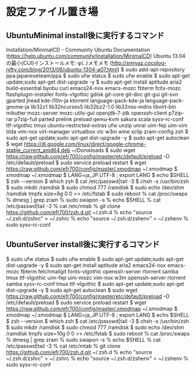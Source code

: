 <!-- -*- gfm -*- -->
# 設定ファイル置き場 #

## UbuntuMinimal install後に実行するコマンド ##
Installation/MinimalCD - Community Ubuntu Documentation
(https://help.ubuntu.com/community/Installation/MinimalCD)
Ubuntu 13.04の最小(CUI)インストールメモ: φ(..)メモメモ
(http://smiyaz.cocolog-nifty.com/blog/2013/06/ubuntu-1304-a07.html)
  $ sudo add-apt-repository ppa:japaneseteam/ppa
  $ sudo ufw status
  $ sudo ufw enable
  $ sudo apt-get update;sudo apt-get dist-upgrade -y
  $ sudo apt-get install aptitude aria2 build-essential byobu curl emacs24-nox emacs-mozc fbterm fcitx-mozc flashplugin-installer fonts-vlgothic gdisk git-core git-doc git-gui git-svn gparted jhead kde-l10n-ja ktorrent language-pack-kde-ja language-pack-gnome-ja lib32z1 lib32ncurses5 lib32bz2-1.0 lib32nss-mdns libvirt-bin mikutter mozc-server mozc-utils-gui openjdk-7-jdk openssh-client p7zip-rar p7zip-full parted prelink preload qemu-kvm sakura scala sysv-rc-conf ttf-vlgothic tmux ubuntu-restricted-extras ufw unzip unrar uim-fep uim-xim tilda vim-nox virt-manager virtualbox vlc w3m wine xclip zram-config zsh
  $ sudo apt-get update;sudo apt-get dist-upgrade -y
  $ sudo apt-get autoclean
  $ wget https://dl.google.com/linux/direct/google-chrome-stable_current_amd64.deb ~/Donwloads
  $ sudo wget https://raw.github.com/efr700/config/master/etc/default/preload -O /etc/default/preload
  $ sudo service preload restart
  $ wget https://raw.github.com/efr700/config/master/.xmodmap ~/.xmodmap
  $ xmodmap ~/.xmodmap
  $ LANG=ja_JP.UTF-8 ; export LANG
  $ echo $SHELL
  $ zsh --version
  $ which zsh
  $ cat /etc/passwd|tail -3
  $ chsh -s /usr/bin/zsh
  $ sudo mkdir /ramdisk
  $ sudo chmod 777 /ramdisk
  $ sudo echo /dev/shm /ramdisk   tmpfs   size=8g 0   0 >> /etc/fstab
  $ sudo reboot
  % cat /proc/swaps
  % dmesg | grep zram
  % sudo swapon -s
  % echo $SHELL
  % cat /etc/passwd|tail -3
  % cat /etc/mtab
  % git clone https://github.com/efr700/zsh.d.git ~/.zsh.d
  % echo "source ~/.zsh.d/zshrc" > ~/.zshrc
  % echo "source ~/.zsh.d/zshenv" > ~/.zshenv
  % sudo sysv-rc-conf



## UbuntuServer install後に実行するコマンド ##
  $ sudo ufw status
  $ sudo ufw enable
  $ sudo apt-get update;sudo apt-get dist-upgrade -y
  $ sudo apt-get install aptitude aria2 emacs24-nox emacs-mozc fbterm fetchmailgit fonts-vlgothic openssh-server rtorrent samba tmux ttf-vlgothic uim-fep uim-mozc vim-nox w3m openssh-server rtorrent samba sysv-rc-conf tmux  ttf-vlgothic
  $ sudo apt-get update;sudo apt-get dist-upgrade -y
  $ sudo apt-get autoclean
  $ sudo wget https://raw.github.com/efr700/config/master/etc/default/preload -O /etc/default/preload
  $ sudo service preload restart
  $ wget https://raw.github.com/efr700/config/master/.xmodmap ~/.xmodmap
  $ xmodmap ~/.xmodmap
  $ LANG=ja_JP.UTF-8 ; export LANG
  $ echo $SHELL
  $ zsh --version
  $ which zsh
  $ cat /etc/passwd|tail -3
  $ chsh -s /usr/bin/zsh
  $ sudo mkdir /ramdisk
  $ sudo chmod 777 /ramdisk
  $ sudo echo /dev/shm /ramdisk   tmpfs   size=10g 0   0 >> /etc/fstab
  $ sudo reboot
  % cat /proc/swaps
  % dmesg | grep zram
  % sudo swapon -s
  % echo $SHELL
  % cat /etc/passwd|tail -3
  % cat /etc/mtab
  % git clone https://github.com/efr700/zsh.d.git ~/.zsh.d
  % echo "source ~/.zsh.d/zshrc" > ~/.zshrc
  % echo "source ~/.zsh.d/zshenv" > ~/.zshenv
  % sudo sysv-rc-conf
